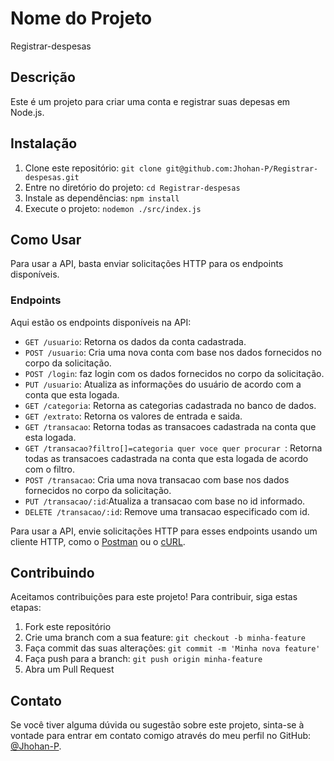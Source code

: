 # Nome do Projeto
Registrar-despesas

## Descrição

Este é um projeto para criar uma conta e registrar suas depesas em Node.js.

## Instalação

1. Clone este repositório: `git clone git@github.com:Jhohan-P/Registrar-despesas.git`
2. Entre no diretório do projeto: `cd Registrar-despesas`
3. Instale as dependências: `npm install`
4. Execute o projeto: `nodemon ./src/index.js`

## Como Usar

Para usar a API, basta enviar solicitações HTTP para os endpoints disponíveis.

### Endpoints

Aqui estão os endpoints disponíveis na API:

- `GET /usuario`: Retorna os dados da conta cadastrada.
- `POST /usuario`:  Cria uma nova conta com base nos dados fornecidos no corpo da solicitação.
- `POST /login`:  faz login com os dados fornecidos no corpo da solicitação.
- `PUT /usuario`: Atualiza as informações do usuário de acordo com a conta que esta logada.
- `GET /categoria`: Retorna as categorias cadastrada no banco de dados.
- `GET /extrato`: Retorna os valores de entrada e saida.
- `GET /transacao`: Retorna todas as transacoes cadastrada na conta que esta logada.
- `GET /transacao?filtro[]=categoria quer voce quer procurar `: Retorna todas as transacoes cadastrada na conta que esta logada de acordo com o filtro.
- `POST /transacao`:  Cria uma nova transacao com base nos dados fornecidos no corpo da solicitação.
- `PUT /transacao/:id`:Atualiza a transacao com base no id informado.
- `DELETE /transacao/:id`: Remove uma transacao especificado com id.

Para usar a API, envie solicitações HTTP para esses endpoints usando um cliente HTTP, como o [Postman](https://www.postman.com/) ou o [cURL](https://curl.se/).

## Contribuindo

Aceitamos contribuições para este projeto! Para contribuir, siga estas etapas:

1. Fork este repositório
2. Crie uma branch com a sua feature: `git checkout -b minha-feature`
3. Faça commit das suas alterações: `git commit -m 'Minha nova feature'`
4. Faça push para a branch: `git push origin minha-feature`
5. Abra um Pull Request


## Contato

Se você tiver alguma dúvida ou sugestão sobre este projeto, sinta-se à vontade para entrar em contato comigo através do meu perfil no GitHub: [@Jhohan-P](https://github.com/Jhohan-P).
